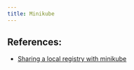 ```yaml
---
title: Minikube
---
```




## References:
- [Sharing a local registry with minikube](https://blog.hasura.io/sharing-a-local-registry-for-minikube-37c7240d0615/)